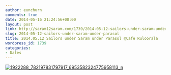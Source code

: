 ```yaml
---
author: eunchurn
comments: true
date: 2014-05-16 21:24:56+00:00
layout: post
link: http://saram12saram.com/1739/2014-05-12-sailors-under-saram-under-parasol/
slug: 2014-05-12-sailors-under-saram-under-parasol
title: 2014.05.12 Sailors under Saram under Parasol @Cafe Ruloorala
wordpress_id: 1739
categories:
- Dates
---
```


[![1922288_782197831797917_6953582324775958113_n](http://saram12saram.com/wp-content/uploads/2014/05/1922288_782197831797917_6953582324775958113_n.jpg)](http://saram12saram.com/wp-content/uploads/2014/05/1922288_782197831797917_6953582324775958113_n.jpg)
